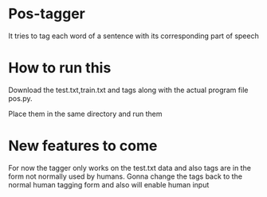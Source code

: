 # Pos-tagger
It tries to tag each word of a sentence with its corresponding part of speech

# How to run this
Download the test.txt,train.txt and tags along with the actual program file pos.py.

Place them in the same directory and run them

# New features to come
For now the tagger only works on the test.txt data and also tags are in the  form not normally used by humans.
Gonna change the tags back to the normal human tagging form and also will enable human input

